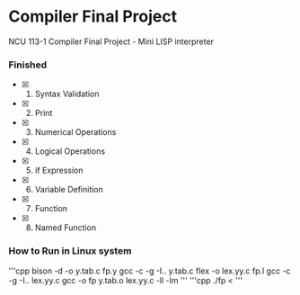 # Compiler Final Project
NCU 113-1 Compiler Final Project - Mini LISP interpreter

### Finished

- [x] 1. Syntax Validation
- [x] 2. Print
- [x] 3. Numerical Operations
- [x] 4. Logical Operations
- [x] 5. if Expression
- [x] 6. Variable Definition
- [x] 7. Function
- [x] 8. Named Function

### How to Run in Linux system
'''cpp
bison -d -o y.tab.c fp.y
gcc -c -g -I.. y.tab.c
flex -o lex.yy.c fp.l
gcc -c -g -I.. lex.yy.c
gcc -o fp y.tab.o lex.yy.c -ll -lm
'''
'''cpp
./fp < <file name>
'''
